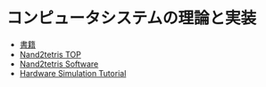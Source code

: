 # コンピュータシステムの理論と実装

- [書籍](https://www.amazon.co.jp/dp/4873117127)
- [Nand2tetris TOP](https://www.nand2tetris.org/)
- [Nand2tetris Software](https://www.nand2tetris.org/software)
- [Hardware Simulation Tutorial](https://www.nand2tetris.org/_files/ugd/44046b_bfd91435260748439493a60a8044ade6.pdf)
